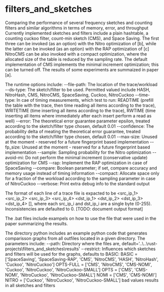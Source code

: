 # filters_and_sketches
Comparing the performance of several frequency sketches and counting filters and similar algorithms in terms of memory, error, and throughput
Currently implemented sketches and filters include a plain hashtable, a counting cuckoo filter, count-min sketch (CMS), and Space Saving.
The first three can be invoked (as an option) with the Nitro optimization of [b], while the latter can be invoked (as an option) with the RAP optimization of [c]
NitroCMS can be also invoked with a compact optimization, where the allocated size of the table is reduced by the sampling rate.
The default implementation of CMS implements the minimal increment optimization; this can be turned off.
The results of some experiments are summaized in paper [a].

The runtime options include:
  --file-path: The location of the trace/workload
  --ds-type: The sketch/filter to be used. Permitted valued include HASH, NitroHash, CMS, NitroCMS, SpaceSaving, Cuckoo, NitroCuckoo
  --time-type: In cae of timing measurements, which test to run: READTIME (prefill the table with the trace, then time reading all items according to the trace), WRITETIME (time inserting all items according to the trace), RWTIME (time inserting all items where immediately after each insert perform a read as well)
  --error: The theoretical error guarantee parameter epsilon, treated according to the sketch/filter type chosen, default 0.01
  --confidence: The probability delta of meating the theoretical error guarantee, treated according to the sketch/filter type chosen, default 0.01
  --max-size: Unused at the moment - reserved for a future fingerprint based implementation
  --fp_size: Unused at the moment - reserved for a future fingerprint based implementation
  --sample: Sampling probability for the Nitro optimization
  --avoid-mi: Do not perform the minimal increment (conservative update) optimization for CMS
  --rap: Implement the RAP optimization in case of SpaceSaving
  --compare: Boolean parameter; if set, compare accuracy and memory usage instead of timing information
  --compact:  Allocate space only for a fraction of the workload according to the sampling parameter in case of NitroCuckoo
  --verbose: Print extra debug info to the standard output
  
  The format of each line of a trace file is expacted to be <src_ip_1> <src_ip_2> <src_ip_3> <src_ip_4> <dst_ip_1> <dst_ip_2> <dst_ip_3> <dst_ip_4> [<something>], where each src_ip_i and dst_ip_i are a single byte (0-255). Inconsistencies are defaulted to 0.
  [TODO: document output format]

  The .bat files include exampels on how to use the file that were used in the paper summarizing the results.

  The directory python includes an example python code that generates comparisson graphs from all outfiles located in a given directory.
  The parameters include:
    --path: Directory where the files are, default='..\\..\\rust-projects\\filters_and_sketches\\results'
    --restrict: Influences which sketches and filters will be used for the graphs, defaults to BASIC:
      BASIC = ['SpaceSaving', 'SpaceSaving-RAP', 'CMS', 'NitroCMS', 'HASH', 'NitroHash', 'Cuckoo', 'NitroCuckoo']
      OPTS-FULL = ['CMS', 'NitroCMS', 'CMS-NOMI', 'Cuckoo', 'NitroCuckoo', 'NitroCuckoo-SMALL']
      OPTS = ['CMS', 'CMS-NOMI', 'NitroCuckoo', 'NitroCuckoo-SMALL']
      NOMI = ['CMS', 'CMS-NOMI']
      NITRO = ['Cuckoo', 'NitroCuckoo', 'NitroCuckoo-SMALL']
      bad values results in all sketches and filters
  
